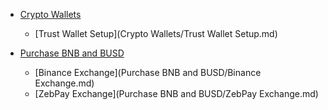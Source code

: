 * [Сrypto Wallets]()
  - [Trust Wallet Setup](Сrypto Wallets/Trust Wallet Setup.md)

* [Purchase BNB and BUSD]()
  - [Binance Exchange](Purchase BNB and BUSD/Binance Exchange.md)
  - [ZebPay Exchange](Purchase BNB and BUSD/ZebPay Exchange.md)
